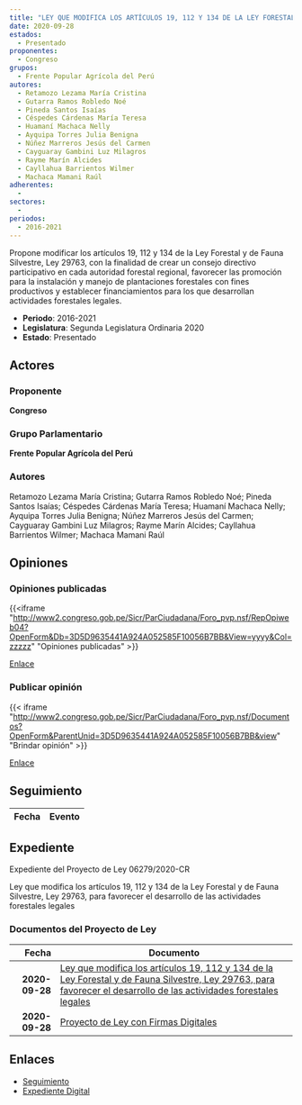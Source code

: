 ```yaml
---
title: "LEY QUE MODIFICA LOS ARTÍCULOS 19, 112 Y 134 DE LA LEY FORESTAL Y DE FAUNA SILVESTRE, LEY 29763, PARA FAVORECER EL DESARROLLO DE LAS ACTIVIDADES FORESTALES LEGALES"
date: 2020-09-28
estados: 
  - Presentado
proponentes: 
  - Congreso
grupos: 
  - Frente Popular Agrícola del Perú
autores: 
  - Retamozo Lezama María Cristina
  - Gutarra Ramos Robledo Noé
  - Pineda Santos Isaías
  - Céspedes Cárdenas María Teresa
  - Huamaní Machaca Nelly
  - Ayquipa Torres Julia Benigna
  - Núñez Marreros Jesús del Carmen
  - Cayguaray Gambini Luz Milagros
  - Rayme Marín Alcides
  - Cayllahua Barrientos Wilmer
  - Machaca Mamani Raúl
adherentes: 
  - 
sectores: 
  - 
periodos: 
  - 2016-2021
---
```


Propone modificar los artículos 19, 112 y 134 de la Ley Forestal y de Fauna Silvestre, Ley 29763, con la finalidad de crear un consejo directivo participativo en cada autoridad forestal regional, favorecer las promoción para la instalación y manejo de plantaciones forestales con fines productivos y establecer financiamientos para los que desarrollan actividades forestales legales.

- **Periodo**: 2016-2021
- **Legislatura**: Segunda Legislatura Ordinaria 2020
- **Estado**: Presentado

## Actores

### Proponente

**Congreso**

### Grupo Parlamentario

**Frente Popular Agrícola del Perú**

### Autores

Retamozo Lezama María Cristina; Gutarra Ramos Robledo Noé; Pineda Santos Isaías; Céspedes Cárdenas María Teresa; Huamaní Machaca Nelly; Ayquipa Torres Julia Benigna; Núñez Marreros Jesús del Carmen; Cayguaray Gambini Luz Milagros; Rayme Marín Alcides; Cayllahua Barrientos Wilmer; Machaca Mamani Raúl


## Opiniones

### Opiniones publicadas

{{<iframe "http://www2.congreso.gob.pe/Sicr/ParCiudadana/Foro_pvp.nsf/RepOpiweb04?OpenForm&Db=3D5D9635441A924A052585F10056B7BB&View=yyyy&Col=zzzzz" "Opiniones publicadas" >}}

[Enlace](http://www2.congreso.gob.pe/Sicr/ParCiudadana/Foro_pvp.nsf/RepOpiweb04?OpenForm&Db=3D5D9635441A924A052585F10056B7BB&View=yyyy&Col=zzzzz)
### Publicar opinión

{{< iframe "http://www2.congreso.gob.pe/Sicr/ParCiudadana/Foro_pvp.nsf/Documentos?OpenForm&ParentUnid=3D5D9635441A924A052585F10056B7BB&view" "Brindar opinión" >}}

[Enlace](http://www2.congreso.gob.pe/Sicr/ParCiudadana/Foro_pvp.nsf/Documentos?OpenForm&ParentUnid=3D5D9635441A924A052585F10056B7BB&view)

## Seguimiento

| Fecha | Evento |
|------:|--------|


## Expediente

Expediente del Proyecto de Ley 06279/2020-CR

Ley que modifica los artículos 19, 112 y 134 de la Ley Forestal y de Fauna Silvestre, Ley 29763, para favorecer el desarrollo de las actividades forestales legales


### Documentos del Proyecto de Ley

| Fecha | Documento |
|------:|--------|
| **2020-09-28** | [Ley que modifica los artículos 19, 112 y 134 de la Ley Forestal y de Fauna Silvestre, Ley 29763, para favorecer el desarrollo de las actividades forestales legales](http://www.leyes.congreso.gob.pe/Documentos/2016_2021/Proyectos_de_Ley_y_de_Resoluciones_Legislativas/PL06279-20200928.pdf) |
| **2020-09-28** | [Proyecto de Ley con Firmas Digitales](http://www.leyes.congreso.gob.pe/Documentos/2016_2021/Proyectos_de_Ley_y_de_Resoluciones_Legislativas/Proyectos_Firmas_digitales/PL06279.pdf) |

## Enlaces 

- [Seguimiento](http://www2.congreso.gob.pe/Sicr/TraDocEstProc/CLProLey2016.nsf/f7fff46988ca05b1052578e100829cc7/299f19912e31753f052585f1006a0939?OpenDocument)
- [Expediente Digital](http://www2.congreso.gob.pe/Sicr/TraDocEstProc/CLProLey2016.nsf/f7fff46988ca05b1052578e100829cc7/299f19912e31753f052585f1006a0939?OpenDocument&Click=05257FB7005EB655.eb71d0cf91d8294e05256cdf006b5706/$Body/0.1C6C)

